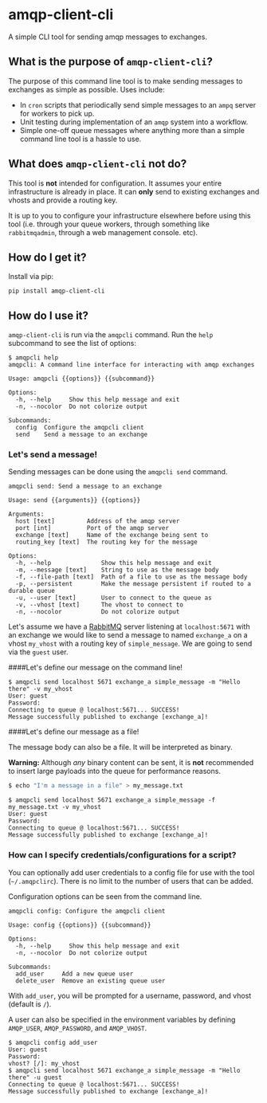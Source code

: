 # amqp-client-cli
A simple CLI tool for sending amqp messages to exchanges.

## What is the purpose of `amqp-client-cli`?

The purpose of this command line tool is to make sending messages to exchanges as simple as possible. Uses include:

- In `cron` scripts that periodically send simple messages to an `ampq` server for workers to pick up.
- Unit testing during implementation of an `amqp` system into a workflow.
- Simple one-off queue messages where anything more than a simple command line tool is a hassle to use.

## What does `amqp-client-cli` **not** do?

This tool is **not** intended for configuration. It assumes your entire infrastructure is already in place. It can **only** send to existing exchanges and vhosts and provide a routing key.

It is up to you to configure your infrastructure elsewhere before using this tool (i.e. through your queue workers, through something like `rabbitmqadmin`, through a web management console. etc).

## How do I get it?

Install via pip:

```
pip install amqp-client-cli
```

## How do I use it?

`amqp-client-cli` is run via the `amqpcli` command. Run the `help` subcommand to see the list of options:

```
$ amqpcli help
amqpcli: A command line interface for interacting with amqp exchanges

Usage: amqpcli {{options}} {{subcommand}}

Options:
  -h, --help     Show this help message and exit
  -n, --nocolor  Do not colorize output

Subcommands:
  config  Configure the amqpcli client
  send    Send a message to an exchange
```

### Let's send a message!

Sending messages can be done using the `amqpcli send` command.

```
amqpcli send: Send a message to an exchange

Usage: send {{arguments}} {{options}}

Arguments:
  host [text]         Address of the amqp server
  port [int]          Port of the amqp server
  exchange [text]     Name of the exchange being sent to
  routing_key [text]  The routing key for the message

Options:
  -h, --help              Show this help message and exit
  -m, --message [text]    String to use as the message body
  -f, --file-path [text]  Path of a file to use as the message body
  -p, --persistent        Make the message persistent if routed to a durable queue
  -u, --user [text]       User to connect to the queue as
  -v, --vhost [text]      The vhost to connect to
  -n, --nocolor           Do not colorize output
```

Let's assume we have a [RabbitMQ](https://www.rabbitmq.com) server listening at `localhost:5671` with an exchange we would like to send a message to named `exchange_a` on a vhost `my_vhost` with a routing key of `simple_message`. We are going to send via the `guest` user.

####Let's define our message on the command line!

```
$ amqpcli send localhost 5671 exchange_a simple_message -m "Hello there" -v my_vhost
User: guest
Password:
Connecting to queue @ localhost:5671... SUCCESS!
Message successfully published to exchange [exchange_a]!
```

####Let's define our message as a file!

The message body can also be a file. It will be interpreted as binary.

**Warning:** Although *any* binary content can be sent, it is **not** recommended to insert large payloads into the queue for performance reasons.

```bash
$ echo "I'm a message in a file" > my_message.txt
```
```
$ amqpcli send localhost 5671 exchange_a simple_message -f my_message.txt -v my_vhost
User: guest
Password:
Connecting to queue @ localhost:5671... SUCCESS!
Message successfully published to exchange [exchange_a]!
```

### How can I specify credentials/configurations for a script?

You can optionally add user credentials to a config file for use with the tool (`~/.amqpclirc`). There is no limit to the number of users that can be added.

Configuration options can be seen from the command line.

```
amqpcli config: Configure the amqpcli client

Usage: config {{options}} {{subcommand}}

Options:
  -h, --help     Show this help message and exit
  -n, --nocolor  Do not colorize output

Subcommands:
  add_user     Add a new queue user
  delete_user  Remove an existing queue user
```

With `add_user`, you will be prompted for a username, password, and vhost (default is `/`).

A user can also be specified in the environment variables by defining `AMQP_USER`, `AMQP_PASSWORD`, and `AMQP_VHOST`.

```
$ amqpcli config add_user
User: guest
Password:
vhost? [/]: my_vhost
$ amqpcli send localhost 5671 exchange_a simple_message -m "Hello there" -u guest
Connecting to queue @ localhost:5671... SUCCESS!
Message successfully published to exchange [exchange_a]!
```